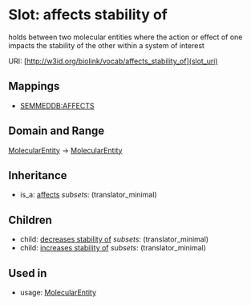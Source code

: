 # Slot: affects stability of


holds between two molecular entities where the action or effect of one impacts the stability of the other within a system of interest

URI: [http://w3id.org/biolink/vocab/affects_stability_of](slot_uri)
## Mappings

 * [SEMMEDDB:AFFECTS](http://purl.obolibrary.org/obo/SEMMEDDB_AFFECTS)
## Domain and Range

[MolecularEntity](MolecularEntity.md) -> [MolecularEntity](MolecularEntity.md)
## Inheritance

 *  is_a: [affects](affects.md) *subsets*: (translator_minimal)
## Children

 *  child: [decreases stability of](decreases_stability_of.md) *subsets*: (translator_minimal)
 *  child: [increases stability of](increases_stability_of.md) *subsets*: (translator_minimal)
## Used in

 *  usage: [MolecularEntity](MolecularEntity.md)
